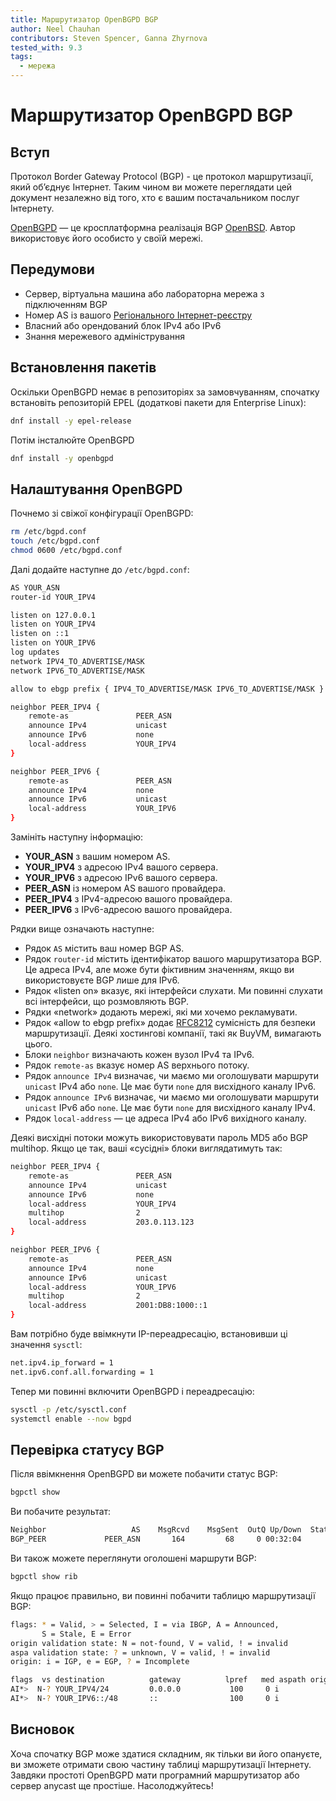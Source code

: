 ```yaml
---
title: Маршрутизатор OpenBGPD BGP
author: Neel Chauhan
contributors: Steven Spencer, Ganna Zhyrnova
tested_with: 9.3
tags:
  - мережа
---
```


# Маршрутизатор OpenBGPD BGP

## Вступ

Протокол Border Gateway Protocol (BGP) - це протокол маршрутизації, який об’єднує Інтернет. Таким чином ви можете переглядати цей документ незалежно від того, хто є вашим постачальником послуг Інтернету.

[OpenBGPD](http://openbgpd.org/) — це кросплатформна реалізація BGP [OpenBSD](https://www.openbsd.org/). Автор використовує його особисто у своїй мережі.

## Передумови

- Сервер, віртуальна машина або лабораторна мережа з підключенням BGP
- Номер AS із вашого [Регіонального Інтернет-реєстру](https://www.nro.net/about/rirs/)
- Власний або орендований блок IPv4 або IPv6
- Знання мережевого адміністрування

## Встановлення пакетів

Оскільки OpenBGPD немає в репозиторіях за замовчуванням, спочатку встановіть репозиторій EPEL (додаткові пакети для Enterprise Linux):

```bash
dnf install -y epel-release
```

Потім інсталюйте OpenBGPD

```bash
dnf install -y openbgpd
```

## Налаштування OpenBGPD

Почнемо зі свіжої конфігурації OpenBGPD:

```bash
rm /etc/bgpd.conf
touch /etc/bgpd.conf
chmod 0600 /etc/bgpd.conf
```

Далі додайте наступне до `/etc/bgpd.conf`:

```bash
AS YOUR_ASN
router-id YOUR_IPV4

listen on 127.0.0.1
listen on YOUR_IPV4
listen on ::1
listen on YOUR_IPV6
log updates
network IPV4_TO_ADVERTISE/MASK
network IPV6_TO_ADVERTISE/MASK

allow to ebgp prefix { IPV4_TO_ADVERTISE/MASK IPV6_TO_ADVERTISE/MASK }

neighbor PEER_IPV4 {
    remote-as               PEER_ASN
    announce IPv4           unicast
    announce IPv6           none
    local-address           YOUR_IPV4
}

neighbor PEER_IPV6 {
    remote-as               PEER_ASN
    announce IPv4           none
    announce IPv6           unicast
    local-address           YOUR_IPV6
}
```

Замініть наступну інформацію:

- **YOUR_ASN** з вашим номером AS.
- **YOUR_IPV4** з адресою IPv4 вашого сервера.
- **YOUR_IPV6** з адресою IPv6 вашого сервера.
- **PEER_ASN** із номером AS вашого провайдера.
- **PEER_IPV4** з IPv4-адресою вашого провайдера.
- **PEER_IPV6** з IPv6-адресою вашого провайдера.

Рядки вище означають наступне:

- Рядок `AS` містить ваш номер BGP AS.
- Рядок `router-id` містить ідентифікатор вашого маршрутизатора BGP. Це адреса IPv4, але може бути фіктивним значенням, якщо ви використовуєте BGP лише для IPv6.
- Рядок «listen on» вказує, які інтерфейси слухати. Ми повинні слухати всі інтерфейси, що розмовляють BGP.
- Рядки «network» додають мережі, які ми хочемо рекламувати.
- Рядок «allow to ebgp prefix» додає [RFC8212](https://datatracker.ietf.org/doc/html/rfc8212) сумісність для безпеки маршрутизації. Деякі хостингові компанії, такі як BuyVM, вимагають цього.
- Блоки `neighbor` визначають кожен вузол IPv4 та IPv6.
- Рядок `remote-as` вказує номер AS верхнього потоку.
- Рядок `announce IPv4` визначає, чи маємо ми оголошувати маршрути `unicast` IPv4 або `none`. Це має бути `none` для висхідного каналу IPv6.
- Рядок `announce IPv6` визначає, чи маємо ми оголошувати маршрути `unicast` IPv6 або `none`. Це має бути `none` для висхідного каналу IPv4.
- Рядок `local-address` — це адреса IPv4 або IPv6 вихідного каналу.

Деякі висхідні потоки можуть використовувати пароль MD5 або BGP multihop. Якщо це так, ваші «сусідні» блоки виглядатимуть так:

```bash
neighbor PEER_IPV4 {
    remote-as               PEER_ASN
    announce IPv4           unicast
    announce IPv6           none
    local-address           YOUR_IPV4
    multihop                2
    local-address           203.0.113.123
}

neighbor PEER_IPV6 {
    remote-as               PEER_ASN
    announce IPv4           none
    announce IPv6           unicast
    local-address           YOUR_IPV6
    multihop                2
    local-address           2001:DB8:1000::1
}
```

Вам потрібно буде ввімкнути IP-переадресацію, встановивши ці значення `sysctl`:

```bash
net.ipv4.ip_forward = 1
net.ipv6.conf.all.forwarding = 1
```

Тепер ми повинні включити OpenBGPD і переадресацію:

```bash
sysctl -p /etc/sysctl.conf
systemctl enable --now bgpd
```

## Перевірка статусу BGP

Після ввімкнення OpenBGPD ви можете побачити статус BGP:

```bash
bgpctl show
```

Ви побачите результат:

```bash
Neighbor                   AS    MsgRcvd    MsgSent  OutQ Up/Down  State/PrfRcvd
BGP_PEER             PEER_ASN       164         68     0 00:32:04      0
```

Ви також можете переглянути оголошені маршрути BGP:

```bash
bgpctl show rib
```

Якщо працює правильно, ви повинні побачити таблицю маршрутизації BGP:

```bash
flags: * = Valid, > = Selected, I = via IBGP, A = Announced,
       S = Stale, E = Error
origin validation state: N = not-found, V = valid, ! = invalid
aspa validation state: ? = unknown, V = valid, ! = invalid
origin: i = IGP, e = EGP, ? = Incomplete

flags  vs destination          gateway          lpref   med aspath origin
AI*>  N-? YOUR_IPV4/24         0.0.0.0           100     0 i
AI*>  N-? YOUR_IPV6::/48       ::                100     0 i
```

## Висновок

Хоча спочатку BGP може здатися складним, як тільки ви його опануєте, ви зможете отримати свою частину таблиці маршрутизації Інтернету. Завдяки простоті OpenBGPD мати програмний маршрутизатор або сервер anycast ще простіше. Насолоджуйтесь!
